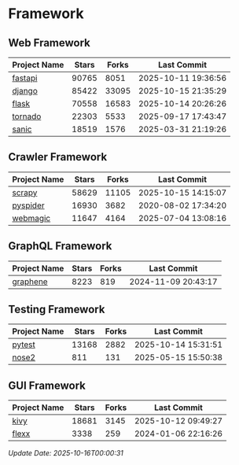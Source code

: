 # Framework

## Web Framework
| Project Name | Stars | Forks | Last Commit |
| ------------ | ----- | ----- | ----------- |
| [fastapi](https://github.com/fastapi/fastapi) | 90765 | 8051 | 2025-10-11 19:36:56 |
| [django](https://github.com/django/django) | 85422 | 33095 | 2025-10-15 21:35:29 |
| [flask](https://github.com/pallets/flask) | 70558 | 16583 | 2025-10-14 20:26:26 |
| [tornado](https://github.com/tornadoweb/tornado) | 22303 | 5533 | 2025-09-17 17:43:47 |
| [sanic](https://github.com/sanic-org/sanic) | 18519 | 1576 | 2025-03-31 21:19:26 |

## Crawler Framework
| Project Name | Stars | Forks | Last Commit |
| ------------ | ----- | ----- | ----------- |
| [scrapy](https://github.com/scrapy/scrapy) | 58629 | 11105 | 2025-10-15 14:15:07 |
| [pyspider](https://github.com/binux/pyspider) | 16930 | 3682 | 2020-08-02 17:34:20 |
| [webmagic](https://github.com/code4craft/webmagic) | 11647 | 4164 | 2025-07-04 13:08:16 |

## GraphQL Framework
| Project Name | Stars | Forks | Last Commit |
| ------------ | ----- | ----- | ----------- |
| [graphene](https://github.com/graphql-python/graphene) | 8223 | 819 | 2024-11-09 20:43:17 |

## Testing Framework
| Project Name | Stars | Forks | Last Commit |
| ------------ | ----- | ----- | ----------- |
| [pytest](https://github.com/pytest-dev/pytest) | 13168 | 2882 | 2025-10-14 15:31:51 |
| [nose2](https://github.com/nose-devs/nose2) | 811 | 131 | 2025-05-15 15:50:38 |

## GUI Framework
| Project Name | Stars | Forks | Last Commit |
| ------------ | ----- | ----- | ----------- |
| [kivy](https://github.com/kivy/kivy) | 18681 | 3145 | 2025-10-12 09:49:27 |
| [flexx](https://github.com/flexxui/flexx) | 3338 | 259 | 2024-01-06 22:16:26 |

*Update Date: 2025-10-16T00:00:31*